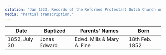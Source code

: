 ```yaml
---
citation: "Jan 1923, Records of the Reformed Protestant Dutch Church on Staten Island, New York City, transcribed and edited by Royden Woodward Vosburgh, v2, p60, [Staten Island, Richmond County, NY Genealogical Resources](http://www.nygenweb.net/richmond/church/RDCPortRichmond/index.html), FHL Film 514656 Item 5."
media: "Partial transcription."
---
```


| Date | Baptized | Parents' Names | Born | 
| --- | --- | --- | --- | 
| 1852, July 30 | Jonas Edward | Edwd. Mills & Mary A. Pine | 18th Feb. 1852 |  

